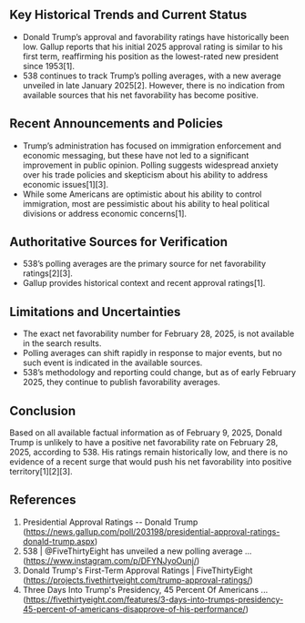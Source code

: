 ## Key Historical Trends and Current Status

- Donald Trump’s approval and favorability ratings have historically been low. Gallup reports that his initial 2025 approval rating is similar to his first term, reaffirming his position as the lowest-rated new president since 1953[1].
- 538 continues to track Trump’s polling averages, with a new average unveiled in late January 2025[2]. However, there is no indication from available sources that his net favorability has become positive.

## Recent Announcements and Policies

- Trump’s administration has focused on immigration enforcement and economic messaging, but these have not led to a significant improvement in public opinion. Polling suggests widespread anxiety over his trade policies and skepticism about his ability to address economic issues[1][3].
- While some Americans are optimistic about his ability to control immigration, most are pessimistic about his ability to heal political divisions or address economic concerns[1].

## Authoritative Sources for Verification

- 538’s polling averages are the primary source for net favorability ratings[2][3].
- Gallup provides historical context and recent approval ratings[1].

## Limitations and Uncertainties

- The exact net favorability number for February 28, 2025, is not available in the search results.
- Polling averages can shift rapidly in response to major events, but no such event is indicated in the available sources.
- 538’s methodology and reporting could change, but as of early February 2025, they continue to publish favorability averages.

## Conclusion

Based on all available factual information as of February 9, 2025, Donald Trump is unlikely to have a positive net favorability rate on February 28, 2025, according to 538. His ratings remain historically low, and there is no evidence of a recent surge that would push his net favorability into positive territory[1][2][3].

## References

1. Presidential Approval Ratings -- Donald Trump (https://news.gallup.com/poll/203198/presidential-approval-ratings-donald-trump.aspx)
2. 538 | @FiveThirtyEight has unveiled a new polling average ... (https://www.instagram.com/p/DFYNJyoOunj/)
3. Donald Trump's First-Term Approval Ratings | FiveThirtyEight (https://projects.fivethirtyeight.com/trump-approval-ratings/)
4. Three Days Into Trump's Presidency, 45 Percent Of Americans ... (https://fivethirtyeight.com/features/3-days-into-trumps-presidency-45-percent-of-americans-disapprove-of-his-performance/)
